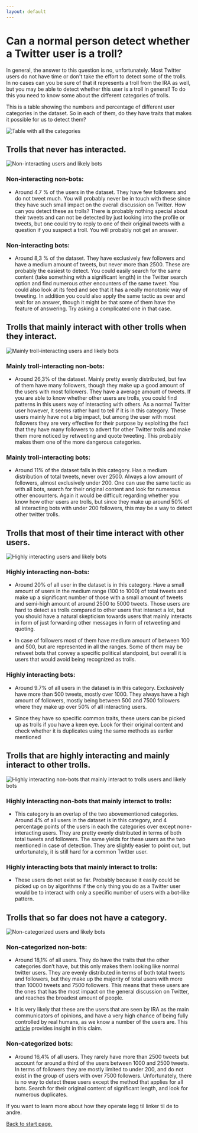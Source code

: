 ```yaml
---
layout: default
---
```

# Can a normal person detect whether a Twitter user is a troll?
In general, the answer to this question is no, unfortunately. Most Twitter users do not have time or don't take the effort to detect some of the trolls. In no cases can you be sure of that it represents a troll from the IRA as well, but you may be able to detect whether this user is a troll in general! To do this you need to know some about the different categories of trolls.

This is a table showing the numbers and percentage of different user categories in the dataset. So in each of them, do they have traits that makes it possible for us to detect them?

![Table with all the categories](/categories/finaltable.png)

## Trolls that never has interacted.
![Non-interacting users and likely bots](/categories/non-interacting.png)
### Non-interacting non-bots: 
- Around 4.7 % of the users in the dataset. They have few followers and do not tweet much. You will probably never be in touch with these since they have such small impact on the overall discussion on Twitter. How can you detect these as trolls? There is probably nothing special about their tweets and can not be detected by just looking into the profile or tweets, but one could try to reply to one of their original tweets with a question if you suspect a troll. You will probably not get an answer.


### Non-interacting bots: 
- Around 8,3 % of the dataset. They have exclusively few followers and have a medium amount of tweets, but never more than 2500. These are probably the easiest to detect. You could easily search for the same content (take something with a significant length) in the Twitter search option and find numerous other encounters of the same tweet. You could also look at its feed and see that it has a really monotonic way of tweeting. In addition you could also apply the same tactic as over and wait for an answer, though it might be that some of them have the feature of answering. Try asking a complicated one in that case.

## Trolls that mainly interact with other trolls when they interact.
![Mainly troll-interacting users and likely bots](/categories/mainlytrollinteracting.png)
### Mainly troll-interacting non-bots: 

- Around 26,3% of the dataset. Mainly pretty evenly distributed, but few of them have many followers, though they make up a good amount of the users with most followers. They have a average amount of tweets. If you are able to know whether other users are trolls, you could find patterns in this users way of interacting with others. As a normal Twitter user however, it seems rather hard to tell if it is in this category. These users mainly have not a big impact, but among the user with most followers they are very effective for their purpose by exploiting the fact that they have many followers to advert for other Twitter trolls and make them more noticed by retweeting and quote tweeting. This probably makes them one of the more dangerous categories.


### Mainly troll-interacting bots: 
- Around 11% of the dataset falls in this category. Has a medium distribution of total tweets, never over 2500. Always a low amount of followers, almost exclusively under 200. One can use the same tactic as with all bots, search for their original content and look for numerous other encounters. Again it would be difficult regarding whether you know how other users are trolls, but since they make up around 50% of all interacting bots with under 200 followers, this may be a way to detect other twitter trolls.

## Trolls that most of their time interact with other users.
![Highly interacting users and likely bots](/categories/highlyinteracting.png)
### Highly interacting non-bots:
- Around 20% of all user in the dataset is in this category. Have a small amount of users in the medium range (100 to 1000) of total tweets and make up a significant number of those with a small amount of tweets and semi-high amount of around 2500 to 5000 tweets. Those users are hard to detect as trolls compared to other users that interact a lot, but you should have a natural skepticism towards users that mainly interacts in form of just forwarding other messages in form of retweeting and quoting. 

- In case of followers most of them have medium amount of between 100 and 500, but are represented in all the ranges. Some of them may be retweet bots that convey a specific political standpoint, but overall it is users that would avoid being recognized as trolls.


### Highly interacting bots: 
- Around 9.7% of all users in the dataset is in this category. Exclusively have more than 500 tweets, mostly over 1000. They always have a high amount of followers, mostly being between 500 and 7500 followers where they make up over 50% of all interacting users. 

- Since they have so specific common traits, these users can be picked up as trolls if you have a keen eye. Look for their original content and check whether it is duplicates using the same methods as earlier mentioned 

## Trolls that are highly interacting and mainly interact to other trolls.
![Highly interacting non-bots that mainly interact to trolls users and likely bots](/categories/hiahta.png)
### Highly interacting non-bots that mainly interact to trolls: 
- This category is an overlap of the two abovementioned categories. Around 4% of all users in the dataset is in this category, and 4 percentage points of the users in each the categories over except none-interacting users. They are pretty evenly distributed in terms of both total tweets and followers. The same yields for these users as the two mentioned in case of detection. They are slightly easier to point out, but unfortunately, it is still hard for a common Twitter user.


### Highly interacting bots that mainly interact to trolls:
- These users do not exist so far. Probably because it easily could be picked up on by algorithms if the only thing you do as a Twitter user would be to interact with only a specific number of users with a bot-like pattern.

## Trolls that so far does not have a category.
![Non-categorized users and likely bots](/categories/noncategorizedusers.png)
### Non-categorized non-bots: 
- Around 18,1% of all users. They do have the traits that the other categories don’t have, but this only makes them looking like normal twitter users. They are evenly distributed in terms of both total tweets and followers, but they make up the majority of total users with more than 10000 tweets and 7500 followers. This means that these users are the ones that has the most impact on the general discussion on Twitter, and reaches the broadest amount of people.
 
- It is very likely that these are the users that are seen by IRA as the main communicators of opinions, and have a very high chance of being fully controlled by real humans, as we know a number of the users are. This [article](https://www.buzzfeednews.com/article/maxseddon/documents-show-how-russias-troll-army-hit-america)  provides insight in this claim.


### Non-categorized bots:  
- Around 16,4% of all users. They rarely have more than 2500 tweets but account for around a third of the users between 1000 and 2500 tweets. In terms of followers they are mostly limited to under 200, and do not exist in the group of users with over 7500 followers. Unfortunately, there is no way to detect these users except the method that applies for all bots. Search for their original content of significant length, and look for numerous duplicates.

If you want to learn more about how they operate legg til linker til de to andre.

[Back to start page.](./)
